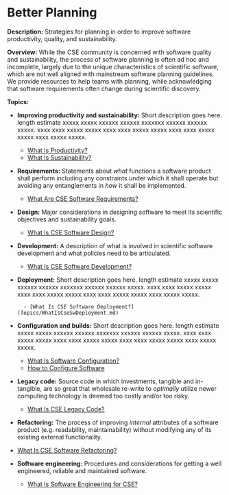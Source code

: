 # Better Planning

**Description:**  Strategies for planning in order to improve software productivity, quality, and sustainability.  

**Overview:** While the CSE community is concerned with software quality and sustainability, the process of software planning is often ad hoc and incomplete, largely due to the unique characteristics of scientific software, which are not well aligned with mainstream software planning guidelines.  We provide resources to help teams with planning, while acknowledging that software requirements often change during scientific discovery.  

**Topics:**

- **Improving productivity and sustainability:**
Short description goes here. length estimate xxxxx xxxxx xxxxxx xxxxxx xxxxxxx xxxxxx xxxxxx xxxxx. xxxx xxxx xxxxx xxxxx xxxx xxxx xxxxx xxxxx xxxx xxxx xxxxx xxxxx xxxx xxxxx xxxxx.

    - [What Is Productivity?](Topics/WhatIsProductivity.md)
    - [What Is Sustainability?](Topics/WhatIsSustainability.md)

- **Requirements:**
Statements about *what* functions a software product shall perform including any constraints under which it shall operate but avoiding any entanglements in *how* it shall be implemented.

    - [What Are CSE Software Requirements?](Topics/WhatAreCseSwRequirements.md)

- **Design:**
Major considerations in designing software to meet its scientific objectives and sustainability goals. 

    - [What Is CSE Software Design?](Topics/WhatIsCseSwDesign.md)

- **Development:**
A description of what is involved in scientific software development and what policies need to be articulated.

    - [What Is CSE Software Development?](Topics/WhatIsCseSwDevelopment.md)

- **Deployment:**
    Short description goes here. length estimate xxxxx xxxxx xxxxxx xxxxxx xxxxxxx xxxxxx xxxxxx xxxxx. xxxx xxxx xxxxx xxxxx xxxx xxxx xxxxx xxxxx xxxx xxxx xxxxx xxxxx xxxx xxxxx xxxxx.

        - [What Is CSE Software Deployment?](Topics/WhatIsCseSwDeployment.md)

- **Configuration and builds:**
Short description goes here. length estimate xxxxx xxxxx xxxxxx xxxxxx xxxxxxx xxxxxx xxxxxx xxxxx. xxxx xxxx xxxxx xxxxx xxxx xxxx xxxxx xxxxx xxxx xxxx xxxxx xxxxx xxxx xxxxx xxxxx.

    - [What Is Software Configuration?](../CuratedContent/WhatIsSwConfiguration.md)
    - [How to Configure Software](../CuratedContent/HowToConfigureSoftware.md)

- **Legacy code:**
Source code in which investments, tangible and in-tangible, are so great that wholesale re-write to *optimally* utilize newer computing technology is deemed too costly and/or too risky.

    - [What Is CSE Legacy Code?](Topics/WhatIsCseLegacyCode.md)

- **Refactoring:**
The process of improving *internal* attributes of a software product (e.g. readability, maintainability) without modifying any of its existing external functionality.

- [What Is CSE Software Refactoring?](Topics/WhatIsCseSwRefactoring.md)

- **Software engineering:**
Procedures and considerations for getting a well engineered, reliable and maintained software.
    - [What Is Software Engineering for CSE?](Topics/WhatIsSwEngForCse.md)
